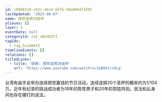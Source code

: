 ```yaml
---
id: c8966318-c62c-4bcd-b57b-58a666d7420f
lastUpdated: '2025-06-07'
name: 掷筊连掷20圣杯
aliases: []
layer: 5
eventDate: null
categoryId: cat_uWLHUZtI
tagIds:
  - tag_5uiQ64t5
timelineEvents: []
relations: []
titledLinks:
  - title: '链接: 掷筊连掷20圣杯'
    url: 'https://www.youtube.com/watch?v=IpBOm1lz9Lg'
---
```

台湾有庙宇会举办连续掷筊赢钱的节日活动。连续连掷20个圣杯的概率约为1/104万。近年有纪录的挑战成功者为18年的陈性男子和20年的郭姓阿伯。民法和乩身间也存在硬打的说法。
